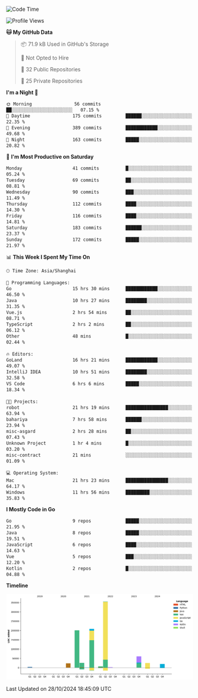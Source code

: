 <!--START_SECTION:waka-->
![Code Time](http://img.shields.io/badge/Code%20Time-2%2C862%20hrs%2042%20mins-blue)

![Profile Views](http://img.shields.io/badge/Profile%20Views-0-blue)

**🐱 My GitHub Data** 

> 📦 71.9 kB Used in GitHub's Storage 
 > 
> 🚫 Not Opted to Hire
 > 
> 📜 32 Public Repositories 
 > 
> 🔑 25 Private Repositories 
 > 
**I'm a Night 🦉** 

```text
🌞 Morning                56 commits          ██░░░░░░░░░░░░░░░░░░░░░░░   07.15 % 
🌆 Daytime                175 commits         ██████░░░░░░░░░░░░░░░░░░░   22.35 % 
🌃 Evening                389 commits         ████████████░░░░░░░░░░░░░   49.68 % 
🌙 Night                  163 commits         █████░░░░░░░░░░░░░░░░░░░░   20.82 % 
```
📅 **I'm Most Productive on Saturday** 

```text
Monday                   41 commits          █░░░░░░░░░░░░░░░░░░░░░░░░   05.24 % 
Tuesday                  69 commits          ██░░░░░░░░░░░░░░░░░░░░░░░   08.81 % 
Wednesday                90 commits          ███░░░░░░░░░░░░░░░░░░░░░░   11.49 % 
Thursday                 112 commits         ████░░░░░░░░░░░░░░░░░░░░░   14.30 % 
Friday                   116 commits         ████░░░░░░░░░░░░░░░░░░░░░   14.81 % 
Saturday                 183 commits         ██████░░░░░░░░░░░░░░░░░░░   23.37 % 
Sunday                   172 commits         █████░░░░░░░░░░░░░░░░░░░░   21.97 % 
```


📊 **This Week I Spent My Time On** 

```text
🕑︎ Time Zone: Asia/Shanghai

💬 Programming Languages: 
Go                       15 hrs 30 mins      ████████████░░░░░░░░░░░░░   46.50 % 
Java                     10 hrs 27 mins      ████████░░░░░░░░░░░░░░░░░   31.35 % 
Vue.js                   2 hrs 54 mins       ██░░░░░░░░░░░░░░░░░░░░░░░   08.71 % 
TypeScript               2 hrs 2 mins        ██░░░░░░░░░░░░░░░░░░░░░░░   06.12 % 
Other                    48 mins             █░░░░░░░░░░░░░░░░░░░░░░░░   02.44 % 

🔥 Editors: 
GoLand                   16 hrs 21 mins      ████████████░░░░░░░░░░░░░   49.07 % 
IntelliJ IDEA            10 hrs 51 mins      ████████░░░░░░░░░░░░░░░░░   32.58 % 
VS Code                  6 hrs 6 mins        █████░░░░░░░░░░░░░░░░░░░░   18.34 % 

🐱‍💻 Projects: 
robot                    21 hrs 19 mins      ████████████████░░░░░░░░░   63.94 % 
bahariya                 7 hrs 58 mins       ██████░░░░░░░░░░░░░░░░░░░   23.94 % 
misc-asgard              2 hrs 28 mins       ██░░░░░░░░░░░░░░░░░░░░░░░   07.43 % 
Unknown Project          1 hr 4 mins         █░░░░░░░░░░░░░░░░░░░░░░░░   03.20 % 
misc-contract            21 mins             ░░░░░░░░░░░░░░░░░░░░░░░░░   01.09 % 

💻 Operating System: 
Mac                      21 hrs 23 mins      ████████████████░░░░░░░░░   64.17 % 
Windows                  11 hrs 56 mins      █████████░░░░░░░░░░░░░░░░   35.83 % 
```

**I Mostly Code in Go** 

```text
Go                       9 repos             █████░░░░░░░░░░░░░░░░░░░░   21.95 % 
Java                     8 repos             █████░░░░░░░░░░░░░░░░░░░░   19.51 % 
JavaScript               6 repos             ████░░░░░░░░░░░░░░░░░░░░░   14.63 % 
Vue                      5 repos             ███░░░░░░░░░░░░░░░░░░░░░░   12.20 % 
Kotlin                   2 repos             █░░░░░░░░░░░░░░░░░░░░░░░░   04.88 % 
```



**Timeline**

![Lines of Code chart](https://raw.githubusercontent.com/youtiaoguagua/youtiaoguagua/master/assets/bar_graph.png)


 Last Updated on 28/10/2024 18:45:09 UTC
<!--END_SECTION:waka-->